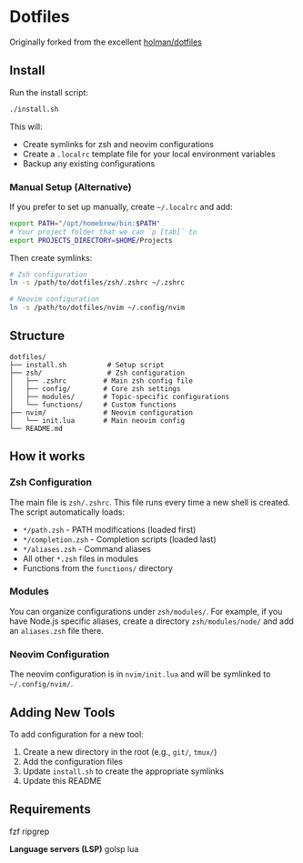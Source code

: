 # Dotfiles

Originally forked from the excellent [holman/dotfiles](https://github.com/holman/dotfiles)

## Install

Run the install script:

```sh
./install.sh
```

This will:
- Create symlinks for zsh and neovim configurations
- Create a `.localrc` template file for your local environment variables
- Backup any existing configurations

### Manual Setup (Alternative)

If you prefer to set up manually, create `~/.localrc` and add:

```sh
export PATH="/opt/homebrew/bin:$PATH"
# Your project folder that we can `p [tab]` to
export PROJECTS_DIRECTORY=$HOME/Projects
```

Then create symlinks:

```sh
# Zsh configuration
ln -s /path/to/dotfiles/zsh/.zshrc ~/.zshrc

# Neovim configuration
ln -s /path/to/dotfiles/nvim ~/.config/nvim
```

## Structure

```
dotfiles/
├── install.sh          # Setup script
├── zsh/                # Zsh configuration
│   ├── .zshrc         # Main zsh config file
│   ├── config/        # Core zsh settings
│   ├── modules/       # Topic-specific configurations
│   └── functions/     # Custom functions
├── nvim/              # Neovim configuration
│   └── init.lua       # Main neovim config
└── README.md
```

## How it works

### Zsh Configuration

The main file is `zsh/.zshrc`. This file runs every time a new shell is created. The script automatically loads:

- `*/path.zsh` - PATH modifications (loaded first)
- `*/completion.zsh` - Completion scripts (loaded last)
- `*/aliases.zsh` - Command aliases
- All other `*.zsh` files in modules
- Functions from the `functions/` directory

### Modules

You can organize configurations under `zsh/modules/`. For example, if you have Node.js specific aliases, create a directory `zsh/modules/node/` and add an `aliases.zsh` file there.

### Neovim Configuration

The neovim configuration is in `nvim/init.lua` and will be symlinked to `~/.config/nvim/`.

## Adding New Tools

To add configuration for a new tool:

1. Create a new directory in the root (e.g., `git/`, `tmux/`)
2. Add the configuration files
3. Update `install.sh` to create the appropriate symlinks
4. Update this README


## Requirements
fzf
ripgrep

__Language servers (LSP)__
golsp
lua

